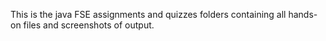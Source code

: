 This is the java FSE assignments and quizzes folders containing all hands-on files and screenshots of output.
